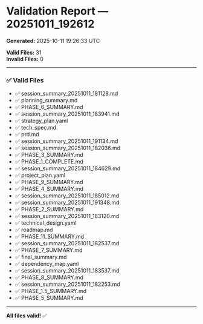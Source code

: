 # Validation Report — 20251011_192612

**Generated:** 2025-10-11 19:26:33 UTC  

**Valid Files:** 31  
**Invalid Files:** 0  

---

### ✅ Valid Files

- ✅ session_summary_20251011_181128.md
- ✅ planning_summary.md
- ✅ PHASE_6_SUMMARY.md
- ✅ session_summary_20251011_183941.md
- ✅ strategy_plan.yaml
- ✅ tech_spec.md
- ✅ prd.md
- ✅ session_summary_20251011_191134.md
- ✅ session_summary_20251011_182036.md
- ✅ PHASE_3_SUMMARY.md
- ✅ PHASE_1_COMPLETE.md
- ✅ session_summary_20251011_184629.md
- ✅ project_plan.yaml
- ✅ PHASE_9_SUMMARY.md
- ✅ PHASE_4_SUMMARY.md
- ✅ session_summary_20251011_185012.md
- ✅ session_summary_20251011_191348.md
- ✅ PHASE_2_SUMMARY.md
- ✅ session_summary_20251011_183120.md
- ✅ technical_design.yaml
- ✅ roadmap.md
- ✅ PHASE_11_SUMMARY.md
- ✅ session_summary_20251011_182537.md
- ✅ PHASE_7_SUMMARY.md
- ✅ final_summary.md
- ✅ dependency_map.yaml
- ✅ session_summary_20251011_183537.md
- ✅ PHASE_8_SUMMARY.md
- ✅ session_summary_20251011_182253.md
- ✅ PHASE_1.5_SUMMARY.md
- ✅ PHASE_5_SUMMARY.md

---

**All files valid!** ✅
